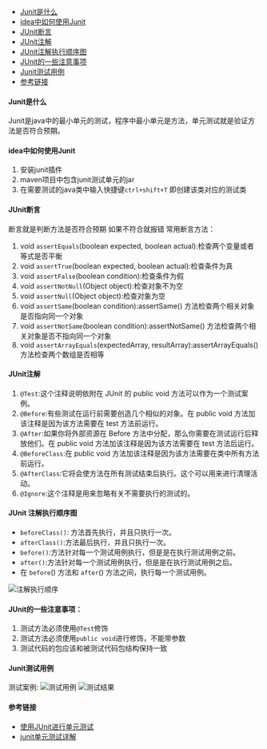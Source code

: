 - [Junit是什么](#Junit是什么)
- [idea中如何使用Junit](#idea中如何使用Junit)
- [JUnit断言](#JUnit断言)
- [JUnit注解](#JUnit注解)
- [JUnit注解执行顺序图](#JUnit注解执行顺序图)
- [JUnit的一些注意事项](#JUnit的一些注意事项)
- [Junit测试用例](#Junit测试用例)
- [参考链接](#参考链接)

#### Junit是什么
Junit是java中的最小单元的测试，程序中最小单元是方法，单元测试就是验证方法是否符合预期。

#### idea中如何使用Junit
1. 安装junit插件  
2. maven项目中包含junit测试单元的jar  
3. 在需要测试的java类中输入快捷键`ctrl+shift+T` 即创建该类对应的测试类  

#### JUnit断言
断言就是判断方法是否符合预期 如果不符合就报错  常用断言方法：
1. void `assertEquals`(boolean expected, boolean actual):检查两个变量或者等式是否平衡
2. void `assertTrue`(boolean expected, boolean actual):检查条件为真
3. void `assertFalse`(boolean condition):检查条件为假
4. void `assertNotNull`(Object object):检查对象不为空
5. void `assertNull`(Object object):检查对象为空
6. void `assertSame`(boolean condition):assertSame() 方法检查两个相关对象是否指向同一个对象
7. void `assertNotSame`(boolean condition):assertNotSame() 方法检查两个相关对象是否不指向同一个对象
8. void `assertArrayEquals`(expectedArray, resultArray):assertArrayEquals() 方法检查两个数组是否相等
#### JUnit注解
1. `@Test`:这个注释说明依附在 JUnit 的 public void 方法可以作为一个测试案例。
2. `@Before`:有些测试在运行前需要创造几个相似的对象。在 public void 方法加该注释是因为该方法需要在 test 方法前运行。
3. `@After`:如果你将外部资源在 Before 方法中分配，那么你需要在测试运行后释放他们。在 public void 方法加该注释是因为该方法需要在 test 方法后运行。
4. `@BeforeClass`:在 public void 方法加该注释是因为该方法需要在类中所有方法前运行。
5. `@AfterClass`:它将会使方法在所有测试结束后执行。这个可以用来进行清理活动。
6. `@Ignore`:这个注释是用来忽略有关不需要执行的测试的。



#### JUnit 注解执行顺序图
- `beforeClass()`: 方法首先执行，并且只执行一次。
- `afterClass()`:方法最后执行，并且只执行一次。
- `before()`:方法针对每一个测试用例执行，但是是在执行测试用例之前。
- `after()`:方法针对每一个测试用例执行，但是是在执行测试用例之后。
- 在 `before`() 方法和 `after`() 方法之间，执行每一个测试用例。

![注解执行顺序](https://pics5.baidu.com/feed/7dd98d1001e93901196bf37b19bdc3e237d196e4.jpeg?token=77d00b8969dea7e94068b89374fdcdef&s=09A47C32E3C741EB08D5BDDB000010B20)

#### JUnit的一些注意事项：
1. 测试方法必须使用`@Test`修饰
2. 测试方法必须使用`public void`进行修饰，不能带参数
3. 测试代码的包应该和被测试代码包结构保持一致

#### Junit测试用例
测试案例:
![测试用例](https://pics1.baidu.com/feed/d009b3de9c82d158436c798bed5b8eddbd3e42f0.jpeg?token=c2525a1b12b71981ce1660c1ced583d8&s=3281B14CD2BEB66E5AECCC0B0000A0C10)
![测试结果](https://pics1.baidu.com/feed/00e93901213fb80e76792d585780b82bb838946f.jpeg?token=39f79bfb6d385c94f8d690a9a0d13f0a&s=3A84A14CFAE2F7744E45440F0000F0C0)
#### 参考链接
- [使用JUnit进行单元测试](https://www.jianshu.com/p/a3fa5d208c93)
- [junit单元测试详解](https://baijiahao.baidu.com/s?id=1647361249282882030&wfr=spider&for=pc)


